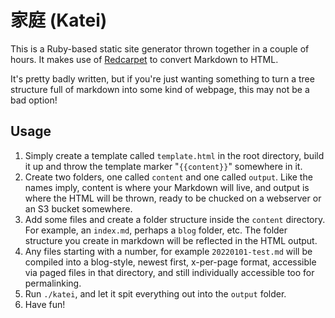 # 家庭 (Katei)

This is a Ruby-based static site generator thrown together in a couple of hours. It makes use of [Redcarpet](https://github.com/vmg/redcarpet) to convert Markdown to HTML.

It's pretty badly written, but if you're just wanting something to turn a tree structure full of markdown into some kind of webpage, this may not be a bad option!

## Usage
1. Simply create a template called `template.html` in the root directory, build it up and throw the template marker "`{{content}}`" somewhere in it. 
2. Create two folders, one called `content` and one called `output`. Like the names imply, content is where your Markdown will live, and output is where the HTML will be thrown, ready to be chucked on a webserver or an S3 bucket somewhere. 
3. Add some files and create a folder structure inside the `content` directory. For example, an `index.md`, perhaps a `blog` folder, etc. The folder structure you create in markdown will be reflected in the HTML output. 
4. Any files starting with a number, for example `20220101-test.md` will be compiled into a blog-style, newest first, x-per-page format, accessible via paged files in that directory, and still individually accessible too for permalinking. 
5. Run `./katei`, and let it spit everything out into the `output` folder. 
6. Have fun!
